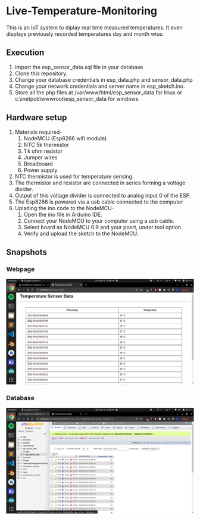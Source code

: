 # Live-Temperature-Monitoring
This is an IoT system to diplay real time measured temperatures. It even displays previously recorded temperatures day and month wise. 

## Execution
1. Import the esp_sensor_data.sql file in your database
2. Clone this repository.
3. Change your database credentials in esp_data.php and sensor_data.php
4. Change your network credentials and server name in esp_sketch.ino.
5. Store all the php files at /var/www/html/esp_sensor_data for linux or c:\inetpub\wwwroot\esp_sensor_data for windows.

## Hardware setup
1. Materials required-
    1. NodeMCU (Esp8266 wifi module)
    2. NTC 5k thermistor 
    3. 1 k ohm resistor
    4. Jumper wires
    5. Breadboard
    6. Power supply 
2. NTC thermistor is used for temperature sensing.
3. The thermistor and resistor are connected in series forming a voltage divider.
4. Output of this voltage divider is connected to analog input 0 of the ESP.
5. The Esp8266 is powered via a usb cable connected to the computer
6. Uplading the ino code to the NodeMCU-
    1. Open the ino file in Arduino IDE.
    2. Connect your NodeMCU to your computer using a usb cable.
    3. Select board as NodeMCU 0.9 and your posrt, under tool option.
    4. Verify and upload the sketch to the NodeMCU.

## Snapshots
### Webpage 
<kbd><img src="https://github.com/EshaSanghavi/Live-Temperature-Monitoring/blob/main/Snapshots/Screenshot%20from%202022-09-10%2000-08-22.png?raw=true"/></kbd>

### Database 
<kbd><img src="https://github.com/EshaSanghavi/Live-Temperature-Monitoring/blob/main/Snapshots/Screenshot%20from%202022-09-10%2000-08-43.png"/></kbd>
